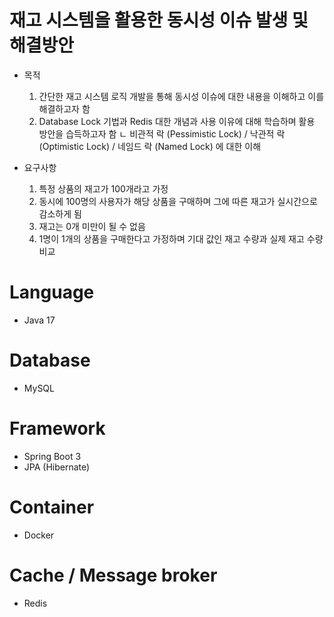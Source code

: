 # 재고 시스템을 활용한 동시성 이슈 발생 및 해결방안
 - 목적
   1)  간단한 재고 시스템 로직 개발을 통해 동시성 이슈에 대한 내용을 이해하고 이를 해결하고자 함
   2)  Database Lock 기법과 Redis 대한 개념과 사용 이유에 대해 학습하며 활용 방안을 습득하고자 함
    ㄴ 비관적 락 (Pessimistic Lock) / 낙관적 락 (Optimistic Lock) / 네임드 락 (Named Lock) 에 대한 이해
      
 - 요구사항
   1)  특정 상품의 재고가 100개라고 가정
   2)  동시에 100명의 사용자가 해당 상품을 구매하며 그에 따른 재고가 실시간으로 감소하게 됨
   3)  재고는 0개 미만이 될 수 없음
   4)  1명이 1개의 상품을 구매한다고 가정하며 기대 값인 재고 수량과 실제 재고 수량 비교
      
# Language
 - Java 17
# Database
 - MySQL
# Framework
 - Spring Boot 3
 - JPA (Hibernate)
# Container
 - Docker
# Cache / Message broker
 - Redis

